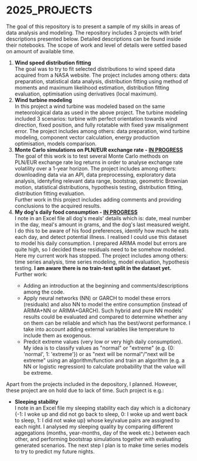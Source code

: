 # 2025_PROJECTS
The goal of this repository is to present a sample of my skills in areas of data analysis and modeling. The repository includes 3 projects with brief descriptions presented below. Detailed descriptions can be found inside their notebooks. The scope of work and level of details were settled based on amount of available time.
<ol>
  <li><b>Wind speed distribution fitting</b></li>
The goal was to try to fit selected distributions to wind speed data acquired from a NASA website. The project includes among others: data preparation, statistical data analysis, distribution fitting using method of moments and maximum likelihood estimation, distribution fitting evaluation, optimisation using derivatives (local maximum).
  <li><b>Wind turbine modeling</b></li>
In this project a wind turbine was modeled based on the same meteorological data as used in the above project. The turbine modeling included 3 scenarios: turbine with perfect orientation towards wind direction, fixed position, and fully rotatable with fixed yaw misalignment error. The project includes among others: data preparation, wind turbine modeling, component vector calculation, energy production optimisation, models comparison.
  <li><b>Monte Carlo simulations on PLN/EUR exchange rate - <ins>IN PROGRESS</ins></b></li>
The goal of this work is to test several Monte Carlo methods on PLN/EUR exchange rate log returns in order to analyse exchange rate volatility over a 1-year horizon. The project includes among others: downloading data via an API, data preprocessing, exploratory data analysis, identyfing relevant data range, bootstrap, geometric Brownian motion, statistical distributions, hypothesis testing, distribution fitting, distribution fitting evaluation. <br />
Further work in this project includes adding comments and providing conclusions to the acquired results.
  <li><b>My dog's daily food consumption - <ins>IN PROGRESS</ins></b></li>
I note in an Excel file all dog's meals' details which is: date, meal number in the day, meal's amount in grams, and the dog's last measured weight. I do this to be aware of his food preferences, identify how much he eats each day, and detect potential illness. I realised I could use this dataset to model his daily consumption. I prepared ARIMA model but errors are quite high, so I decided these residuals need to be somehow modeled. Here my current work has stopped. The project includes among others: time series analysis, time series modeling, model evaluation, hypothesis testing. <b>I am aware there is no train-test split in the dataset yet.</b> <br />
Further work:
  <ul>
    <li>Adding an introduction at the beginning and comments/descriptions among the code.</li>
    <li>Apply neural networks (NN) or GARCH to model these errors (residuals) and also NN to model the entire consumption (instead of ARIMA+NN or ARIMA+GARCH). Such hybrid and pure NN models' results could be evaluated and compared to determine whether any on them can be reliable and which has the best/worst performance. I take into account adding external variables like temperature to include them as exogenous.</li>
    <li>Predcit extreme values (very low or very high daily consumption). My idea is to classify values as "normal" or "extreme" (e.g. {0: 'normal', 1: 'extreme'}) or as "next will be normal"/"next will be extreme" using an algorithm/function and train an algorithm (e.g. a NN or logistic regression) to calculate probability that the value will be extreme.</li>
  </ul>
</ol>

Apart from the projects included in the depository, I planned. However, these project are on hold due to lack of time. Such project is e.g.:
<ul>
  <li><b>Sleeping stability</b></li>
I note in an Excel file my sleeping stability each day which is a dicitonary {-1: I woke up and did not go back to sleep, 0: I woke up and went back to sleep, 1: I did not wake up} whose key/value pairs are assigned to each night. I analysed my sleeping quality by comparing different aggegations (months, year-months, day of the week etc.) between each other, and performing bootstrap simulations together with evaluating generated scenarios. The next step I plan is to make time series models to try to predict my future nights.
</ul>
